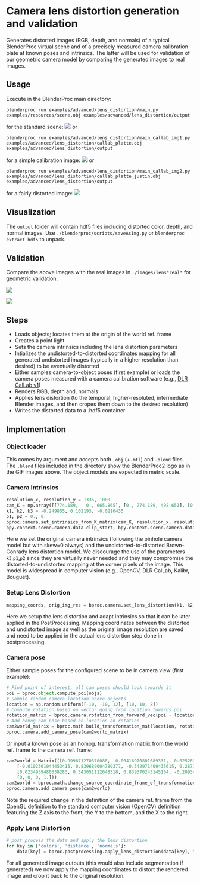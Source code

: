 # Camera lens distortion generation and validation

Generates distorted images (RGB, depth, and normals) of a typical BlenderProc virtual scene and of a precisely measured camera calibration plate at known poses and intrinsics. The latter will be used for validation of our geometric camera model by comparing the generated images to real images.

## Usage

Execute in the BlenderProc main directory:

```
blenderproc run examples/advanced/lens_distortion/main.py examples/resources/scene.obj examples/advanced/lens_distortion/output
``` 
for the standard scene:
![](../../../images/lens_img0_generated.png)
or
```
blenderproc run examples/advanced/lens_distortion/main_callab_img1.py examples/advanced/lens_distortion/callab_platte.obj examples/advanced/lens_distortion/output
``` 
for a simple calibration image:
![](../../../images/lens_img1_generated.png)
or
```
blenderproc run examples/advanced/lens_distortion/main_callab_img2.py examples/advanced/lens_distortion/callab_platte_justin.obj examples/advanced/lens_distortion/output
``` 
for a fairly distorted image:
![](../../../images/lens_img2_generated.png)

## Visualization

The `output` folder will contain hdf5 files including distorted color, depth, and normal images. Use `./blenderproc/scripts/saveAsImg.py` or `blenderproc extract hdf5` to unpack.

## Validation

Compare the above images with the real images in `./images/lens*real*` for geometric validation:

![](../../../images/lens_img1.gif)

![](../../../images/lens_img2.gif)

## Steps

* Loads objects; locates them at the origin of the world ref. frame
* Creates a point light
* Sets the camera intrinsics including the lens distortion parameters
* Intializes the undistorted-to-distorted coordinates mapping for all generated undistorted images (typically in a higher resolution than desired) to be eventually distorted
* Either samples camera-to-object poses (first example) or loads the camera poses measured with a camera calibration software (e.g., [DLR CalLab v1](https://www.robotic.de/callab))
* Renders RGB, depth and, normals
* Applies lens distortion (to the temporal, higher-resoluted, intermediate Blender images, and then cropes them down to the desired resolution)
* Writes the distorted data to a .hdf5 container

## Implementation

### Object loader

This comes by argument and accepts both `.obj` (+`.mtl`) and `.blend` files. The `.blend` files included in the directory show the BlenderProc2 logo as in the GIF images above. The object models are expected in metric scale.

### Camera Intrinsics

```python
resolution_x, resolution_y = 1336, 1000
cam_K = np.array([[774.189,   0., 665.865], [0., 774.189, 498.651], [0.0, 0.0, 1.0]])
k1, k2, k3 = -0.249855, 0.102193, -0.0210435
p1, p2 = 0., 0.
bproc.camera.set_intrinsics_from_K_matrix(cam_K, resolution_x, resolution_y,
bpy.context.scene.camera.data.clip_start, bpy.context.scene.camera.data.clip_end)
```

Here we set the original camera intrinsics (following the pinhole camera model but with skew=0 always) and the undistorted-to-distorted Brown-Conrady lens distortion model. We discourage the use of the parameters `k3`,`p1`,`p2` since they are virtually never needed and they may compromise the distorted-to-undistorted mapping at the corner pixels of the image. This model is widespread in computer vision (e.g., OpenCV, DLR CalLab, Kalibr, Bouguet).

### Setup Lens Distortion

```python
mapping_coords, orig_img_res = bproc.camera.set_lens_distortion(k1, k2, k3, p1, p2)
```

Here we setup the lens distortion and adapt intrinsics so that it can be later applied in the PostProcessing. Mapping coordinates between the distorted and undistorted image as well as the original image resolution are saved and need to be applied in the actual lens distortion step done in postprocessing.

### Camera pose

Either sample poses for the configured scene to be in camera view (first example):
```python
# Find point of interest, all cam poses should look towards it
poi = bproc.object.compute_poi(objs)
# Sample random camera location above objects
location = np.random.uniform([-10, -10, 12], [10, 10, 8])
# Compute rotation based on vector going from location towards poi
rotation_matrix = bproc.camera.rotation_from_forward_vec(poi - location, inplane_rot=np.random.uniform(-0.7854, 0.7854))
# Add homog cam pose based on location an rotation
cam2world_matrix = bproc.math.build_transformation_mat(location, rotation_matrix)
bproc.camera.add_camera_pose(cam2world_matrix)
```

Or input a known pose as an homog. transformation matrix from the world ref. frame to the camera ref. frame:
```python
cam2world = Matrix(([0.999671270370088, -0.00416970801689331, -0.0252831090758257, 0.18543145448762],
    [-0.0102301044453415, 0.839689004789377, -0.542971400435615, 0.287115596159953],
    [0.0234939480338283, 0.543051112648318, 0.839370243145164, -0.209347565773035],
    [0, 0, 0, 1.]))
cam2world = bproc.math.change_source_coordinate_frame_of_transformation_matrix(cam2world, ["X", "-Y", "-Z"])
bproc.camera.add_camera_pose(cam2world)
```

Note the required change in the definition of the camera ref. frame from the OpenGL definition to the standard computer vision (OpenCV) definition featuring the Z axis to the front, the Y to the bottom, and the X to the right.

### Apply Lens Distortion
```python
# post process the data and apply the lens distortion
for key in ['colors', 'distance', 'normals']:
    data[key] = bproc.postprocessing.apply_lens_distortion(data[key], mapping_coords, orig_img_res)
```
For all generated image outputs (this would also include segmentation if generated) we now apply the mapping coordinates to distort the rendered image and crop it back to the original resolution.
